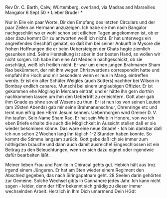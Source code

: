 Rev Dr. C. Barth, Calw, Würtemberg, overland, via Madras and Marseilles 
 Mangalor 6 Sept 50
 <Freitag>*
Lieber Bruder <Barth>*

Nur in Eile ein paar Worte, Dir den Empfang des letzten Circulars und der paar Zeilen an Hermann anzuzeigen. Ich habe sie ihm nach Bangalor nachgeschikt wo er wohl schon seit etlichen Tagen angekommen ist, ob er aber dazu kommt Dir zu antworten weiß ich nicht. Er hat unterwegs ein angreifendes Geschäft gehabt, so daß ihm bei seiner Ankunft in Mysore die frohen Hoffnungen die er beim Uebersteigen der Ghats hegte ziemlich gesunken sind. Seine Herstellung ist aber in der besten Hand, so wollen wir nicht sorgen. Ich habe ihm eine Art Medecin nachgeschickt, ob sie anschlägt, weiß ich freilich nicht. Er war um einen jungen Brahmanen Sham Rao bekümmert, der mit ihm wegen Christwerdens correspondirt hatte und empfahl ihn Hoch und mir besonders wenn er nun in Mang. eintreffen werde. Er ist ein alter Schüler Weigles (auch Sutters) nachher bei Wilson in Bombay endlich canares. Munschi bei einem unglaubigen Offizier. Er ist gekommen ehe Mögling in Mercara eintraf, und er hätte ihn gern dorthin nachkommen lassen um ihm den Uebertritt zu erleichtern. Gott aber gab ihm Gnade es ohne soviel Wesens zu thun. Er ist nun los von seinen Leuten (am 29sten Abends) gab mir seine Brahmanenschnur, Ohrenringe etc und lernt nun eifrig den HErrn Jesum kennen. Uebermorgen wird Greiner D. V. ihn taufen. Sein Name Sham Rao. Er hat sein Weib in Honore, von wo ich eben Briefe erhalte die auch die Möglichkeit in Aussicht stellen daß er sie wieder bekommen könne. Das wäre eine neue Gnade! - Ich bin dankbar daß ich nun schon 2 Wochen lang ihn täglich 1-2 Stunden haben konnte. So kommt die Stimme langsam zurück. Gott gebe daß ich sie immer zum nöthigsten brauche und dann auch damit ausreiche! Eingeschlossen ist ein Beitrag zu den Beleuchtungen, wenn er sich dazu eignet oder irgendwie dafür bearbeiten läßt.

Meiner lieben Frau und Familie in Chiracal gehts gut. Hebich hält aus troz irgend einem Jüngeren. Er hat am 3ten wieder einem Regiment den Abschied gegeben, das nach Siringapatnam geht. 28 Seelen darin gehörten zur Gemeine. Solche Wechsel gibts in Cannanore jedes Jahr. Ich kann nicht sagen - leider, denn der HErr bekennt sich gnädig zu dieser immer wechselnden Arbeit. Herzlich in Ihm Dich umarmend
 Dein HGdt

